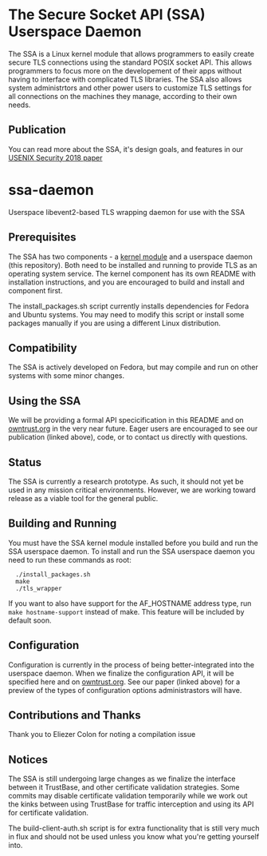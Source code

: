 # The Secure Socket API (SSA) Userspace Daemon
The SSA is a Linux kernel module that allows programmers to easily create secure TLS connections using the standard POSIX socket API. This allows programmers to focus more on the developement of their apps without having to interface with complicated TLS libraries. The SSA also allows system administrtors and other power users to customize TLS settings for all connections on the machines they manage, according to their own needs.

## Publication
You can read more about the SSA, it's design goals, and features in our [USENIX Security 2018 paper](https://www.usenix.org/conference/usenixsecurity18/presentation/oneill)

# ssa-daemon
Userspace libevent2-based TLS wrapping daemon for use with the SSA

## Prerequisites
The SSA has two components - a [kernel module](https://github.com/markoneill/ssa) and a userspace daemon (this repository).
Both need to be installed and running to provide TLS as an operating system service.
The kernel component has its own README with installation instructions, and you are encouraged to build and install and component first.

The install_packages.sh script currently installs dependencies for Fedora and Ubuntu systems. You may need to modify this script or install some packages manually if you are using a different Linux distribution.

## Compatibility
The SSA is actively developed on Fedora, but may compile and run on other systems with some minor changes.

## Using the SSA
We will be providing a formal API specicification in this README and on [owntrust.org](https://owntrust.org) in the very near future. Eager users are encouraged to see our publication (linked above), code, or to contact us directly with questions.

## Status
The SSA is currently a research prototype. As such, it should not yet be used in any mission critical environments. However, we are working toward release as a viable tool for the general public.

## Building and Running
You must have the SSA kernel module installed before you build and run the SSA userspace daemon.
To install and run the SSA userspace daemon you need to run these commands as root:

```
  ./install_packages.sh
  make
  ./tls_wrapper
```


If you want to also have support for the AF_HOSTNAME address type, run `make hostname-support` instead of make.
This feature will be included by default soon.

## Configuration
Configuration is currently in the process of being better-integrated into the userspace daemon.
When we finalize the configuration API, it will be specified here and on [owntrust.org](https://owntrust.org).
See our paper (linked above) for a preview of the types of configuration options administrastors will have.

## Contributions and Thanks
Thank you to Eliezer Colon for noting a compilation issue

## Notices
The SSA is still undergoing large changes as we finalize the interface between it TrustBase, and other certificate validation strategies. Some commits may disable certificate validation temporarily while we work out the kinks between using TrustBase for traffic interception and using its API for certificate validation.

The build-client-auth.sh script is for extra functionality that is still very much in flux and should not be used unless you know what you're getting yourself into.
